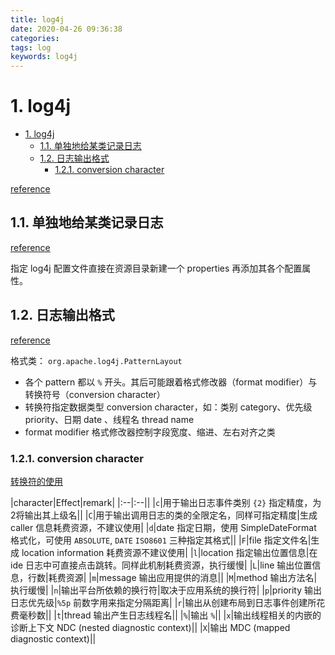 ```yaml
---
title: log4j
date: 2020-04-26 09:36:38
categories: 
tags: log
keywords: log4j
---
```


# 1. log4j
<!-- TOC -->

- [1. log4j](#1-log4j)
  - [1.1. 单独地给某类记录日志](#11-%e5%8d%95%e7%8b%ac%e5%9c%b0%e7%bb%99%e6%9f%90%e7%b1%bb%e8%ae%b0%e5%bd%95%e6%97%a5%e5%bf%97)
  - [1.2. 日志输出格式](#12-%e6%97%a5%e5%bf%97%e8%be%93%e5%87%ba%e6%a0%bc%e5%bc%8f)
    - [1.2.1. conversion character](#121-conversion-character)

<!-- /TOC -->
[reference](http://logging.apache.org/log4j/1.2/manual.html)

## 1.1. 单独地给某类记录日志

[reference](https://www.jianshu.com/p/ccafda45bcea)

指定 log4j 配置文件直接在资源目录新建一个 properties 再添加其各个配置属性。

## 1.2. 日志输出格式

[reference](http://logging.apache.org/log4j/1.2/apidocs/org/apache/log4j/PatternLayout.html)

格式类： `org.apache.log4j.PatternLayout`

- 各个 pattern 都以 `%` 开头。其后可能跟着格式修改器（format modifier）与转换符号（conversion character）
- 转换符指定数据类型 conversion character，如：类别 category、优先级 priority、日期 date 、线程名 thread name
- format modifier 格式修改器控制字段宽度、缩进、左右对齐之类

### 1.2.1. conversion character

[转换符的使用](http://logging.apache.org/log4j/1.2/apidocs/org/apache/log4j/PatternLayout.html)

|character|Effect|remark|
|:--|:--||
|`c`|用于输出日志事件类别 `{2}` 指定精度，为2将输出其上级名||
|`C`|用于输出调用日志的类的全限定名，同样可指定精度|生成 caller 信息耗费资源，不建议使用|
|`d`|date 指定日期，使用 SimpleDateFormat 格式化，可使用 `ABSOLUTE`, `DATE` `ISO8601` 三种指定其格式||
|`F`|file 指定文件名|生成 location information 耗费资源不建议使用|
|`l`|location 指定输出位置信息|在ide 日志中可直接点击跳转。同样此机制耗费资源，执行缓慢|
|`L`|line 输出位置信息，行数|耗费资源|
|`m`|message 输出应用提供的消息||
|`M`|method 输出方法名|执行缓慢|
|`n`|输出平台所依赖的换行符|取决于应用系统的换行符|
|`p`|priority 输出日志优先级|`%5p` 前数字用来指定分隔距离|
|`r`|输出从创建布局到日志事件创建所花费毫秒数||
|`t`|thread 输出产生日志线程名||
|`%`|输出 `%`||
|`x`|输出线程相关的内嵌的诊断上下文 NDC (nested diagnostic context)||
|`X`|输出 MDC (mapped diagnostic context)||
